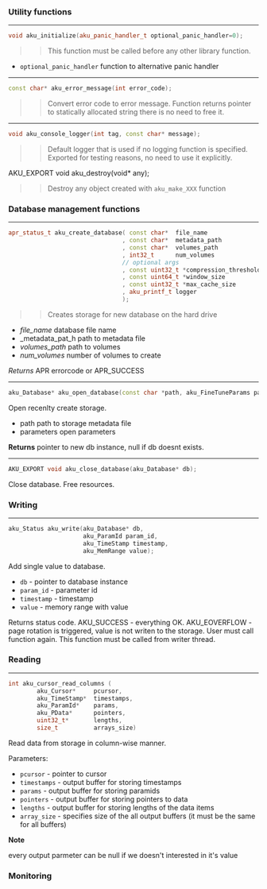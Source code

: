 
### Utility functions
---
```cpp
void aku_initialize(aku_panic_handler_t optional_panic_handler=0);
```

>> This function must be called before any other library function.

* `optional_panic_handler` function to alternative panic handler

---
```cpp
const char* aku_error_message(int error_code);
```

>> Convert error code to error message. Function returns pointer to statically allocated string there is no need to free it.


---
```cpp
void aku_console_logger(int tag, const char* message);
```

>> Default logger that is used if no logging function is specified. Exported for testing reasons, no need to use it explicitly.


AKU_EXPORT void aku_destroy(void* any);

>> Destroy any object created with `aku_make_XXX` function


### Database management functions

---
```cpp
apr_status_t aku_create_database( const char*  file_name
                                , const char*  metadata_path
                                , const char*  volumes_path
                                , int32_t      num_volumes
                                // optional args
                                , const uint32_t *compression_threshold
                                , const uint64_t *window_size
                                , const uint32_t *max_cache_size
                                , aku_printf_t logger
                                );
```

>>Creates storage for new database on the hard drive

* _file_name_ database file name
* _metadata_pat_h path to metadata file
* _volumes_path_ path to volumes
* _num_volumes_ number of volumes to create

_Returns_ APR errorcode or APR_SUCCESS

---
```cpp
aku_Database* aku_open_database(const char *path, aku_FineTuneParams parameters);
```

Open recenlty create storage.

* path path to storage metadata file
* parameters open parameters

**Returns** pointer to new db instance, null if db doesnt exists.

---
```cpp
AKU_EXPORT void aku_close_database(aku_Database* db);
```

Close database. Free resources.

### Writing

---
```cpp
aku_Status aku_write(aku_Database* db, 
                     aku_ParamId param_id, 
                     aku_TimeStamp timestamp, 
                     aku_MemRange value);
```
Add single value to database.
* `db` - pointer to database instance
* `param_id` - parameter id
* `timestamp` - timestamp
* `value` - memory range with value

Returns status code. AKU_SUCCESS - everything OK. AKU_EOVERFLOW - page rotation is triggered, value is not writen to the storage. User must call function again.
This function must be called from writer thread.

### Reading

---
```cpp
int aku_cursor_read_columns ( 	
        aku_Cursor*     pcursor,
        aku_TimeStamp*  timestamps,
        aku_ParamId*    params,
        aku_PData*      pointers,
        uint32_t*       lengths,
        size_t          arrays_size)
```
Read data from storage in column-wise manner.


Parameters:

* `pcursor` - pointer to cursor
* `timestamps` - output buffer for storing timestamps
* `params` - output buffer for storing paramids
* `pointers` - output buffer for storing pointers to data
* `lengths` - output buffer for storing lengths of the data items
* `array_size` - specifies size of the all output buffers (it must be the same for all buffers)

**Note**

every output parmeter can be null if we doesn't interested in it's value 


### Monitoring
